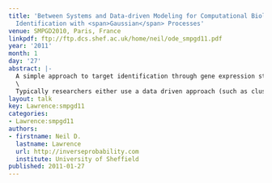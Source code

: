 ```yaml
---
title: 'Between Systems and Data-driven Modeling for Computational Biology: Target
  Identification with <span>Gaussian</span> Processes'
venue: SMPGD2010, Paris, France
linkpdf: ftp://ftp.dcs.shef.ac.uk/home/neil/ode_smpgd11.pdf
year: '2011'
month: 1
day: '27'
abstract: |-
  A simple approach to target identification through gene expression studies has been to cluster the expression profiles and look for coregulated genes within clusters. Within systems biology mechanistic models of gene expression are typically constructed through differential equations. mRNA’s production is taken to be proportional to transcription factor activity (with the proportionality given by the sensitivity) and the mRNA is assumed to decay at a particular rate. The assumption that coregulated genes have similar profiles is equivalent to assuming both the decay and the sensitivity are high.\
  \
  Typically researchers either use a data driven approach (such as clustering) or a model based approach (such as differential equations). In this talk we advocate hybrid techniques which have aspects of the mechanistic and data driven models. We combine simple differential equation models with Gaussian process priors to make probabilistic models with mechanistic underpinnings. We show applications in target identification from mRNA measurements.
layout: talk
key: Lawrence:smpgd11
categories:
- Lawrence:smpgd11
authors:
- firstname: Neil D.
  lastname: Lawrence
  url: http://inverseprobability.com
  institute: University of Sheffield
published: 2011-01-27
---
```

